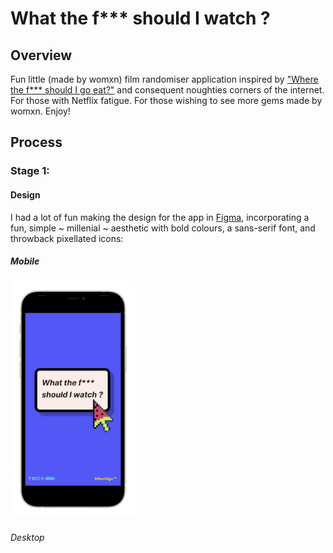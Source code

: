 # What the f*** should I watch ?

## Overview

Fun little (made by womxn) film randomiser application inspired by ["Where the f*** should I go eat?"](http://wtfsigte.com/) and consequent noughties corners of the internet. For those with Netflix fatigue. For those wishing to see more gems made by womxn. Enjoy! 

## Process

### Stage 1:

#### Design

I had a lot of fun making the design for the app in [Figma](https://www.figma.com/file/GfhSUCNhyxbnGCkMImUDuM/What-Should-I-Watch%3F%3F), incorporating a fun, simple ~ millenial ~ aesthetic with bold colours, a sans-serif font, and throwback pixellated icons: 

##### Mobile

<img src="/media/what-should-i-watch-mobile_iphone12black_portrait.png" width="200">


###### Desktop










